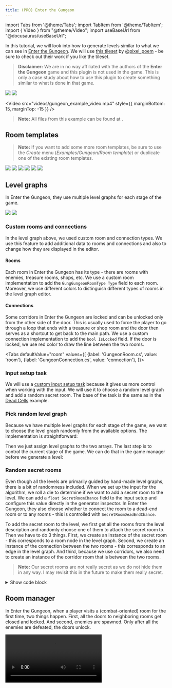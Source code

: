 ```yaml
---
title: (PRO) Enter the Gungeon
---
```


import Tabs from '@theme/Tabs';
import TabItem from '@theme/TabItem';
import { Video } from "@theme/Video";
import useBaseUrl from "@docusaurus/useBaseUrl";

In this tutorial, we will look into how to generate levels similar to what we can see in [Enter the Gungeon](https://store.steampowered.com/app/311690/Enter_the_Gungeon/). We will use [this tileset](https://pixel-poem.itch.io/dungeon-assetpuck) by [@pixel_poem](https://twitter.com/pixel_poem) - be sure to check out their work if you like the tileset.

> **Disclaimer:** We are in no way affiliated with the authors of the **Enter the Gungeon** game and this plugin is not used in the game. This is only a case study about how to use this plugin to create something similar to what is done in that game.

<Gallery cols={2} fixedHeight>
    <Image src="2d/examples/gungeon/result1.png" caption="Example result" />
    <Image src="2d/examples/gungeon/result2.png" caption="Example result" />
</Gallery>

<Video src="videos/gungeon_example_video.mp4" style={{ marginBottom: 15, marginTop: -15 }} />

> **Note:** All files from this example can be found at <Path path="2de:Gungeon" />.

## Room templates

> **Note:** If you want to add some more room templates, be sure to use the *Create* menu (*Examples/Gungeon/Room template*) or duplicate one of the existing room templates.

<Gallery cols={2} fixedHeight>
    <Image src="2d/examples/gungeon/room_templates/entrance.png" caption="Entrance" />
    <Image src="2d/examples/gungeon/room_templates/hub1.png" caption="Hub" />
    <Image src="2d/examples/gungeon/room_templates/normal5.png" caption="Normal" />
    <Image src="2d/examples/gungeon/room_templates/reward.png" caption="Reward" />
    <Image src="2d/examples/gungeon/room_templates/shop.png" caption="Shop" />
    <Image src="2d/examples/gungeon/room_templates/secret.png" caption="Secret" />
</Gallery>

## Level graphs

In Enter the Gungeon, they use multiple level graphs for each stage of the game.

<Gallery cols={2} fixedHeight>
    <Image src="2d/examples/gungeon/level_graph_2.png" caption="Stage 1 level graph" /> 
    <Image src="2d/examples/gungeon/level_graph_1.png" caption="Stage 2 level graph" /> 
</Gallery>

### Custom rooms and connections

In the level graph above, we used custom room and connection types. We use this feature to add additional data to rooms and connections and also to change how they are displayed in the editor.

#### Rooms

Each room in Enter the Gungeon has its type - there are rooms with enemies, treasure rooms, shops, etc. We use a custom room implementation to add the `GungGungeonRoomType Type` field to each room. Moreover, we use different colors to distinguish different types of rooms in the level graph editor.

#### Connections

Some corridors in Enter the Gungeon are locked and can be unlocked only from the other side of the door. This is usually used to force the player to go through a loop that ends with a treasure or shop room and the door then serves as a shortcut to get back to the main path. We use a custom connection implementation to add the `bool IsLocked` field. If the door is locked, we use red color to draw the line between the two rooms.

<Tabs
defaultValue="room"
values={[
{label: 'GungeonRoom.cs', value: 'room'},
{label: 'GungeonConnection.cs', value: 'connection'},
]}>
<TabItem value="room">

<ExternalCode name="2d_gungeon_room" />

  </TabItem>
  <TabItem value="connection">

<ExternalCode name="2d_gungeon_connection" />

  </TabItem>
</Tabs>

### Input setup task

We will use a [custom input setup task](generators/custom-input.md) because it gives us more control when working with the input. We will use it to choose a random level graph and add a random secret room. The base of the task is the same as in the [Dead Cells](examples/dead-cells.md#input-setup) example.

### Pick random level graph

Because we have multiple level graphs for each stage of the game, we want to choose the level graph randomly from the available options. The implementation is straightforward:

<ExternalCode name="2d_gungeon_inputSetup_1" />

Then we just assign level graphs to the two arrays. The last step is to control the current stage of the game. We can do that in the game manager before we generate a level:

<ExternalCode name="2d_gungeon_generatorStage" />

### Random secret rooms

Even though all the levels are primarily guided by hand-made level graphs, there is a bit of randomness included. When we set up the input for the algorithm, we roll a die to determine if we want to add a secret room to the level. We can add a `float SecretRoomChance` field to the input setup and configure this value directly in the generator inspector. In Enter the Gungeon, they also choose whether to connect the room to a dead-end room or to any rooms - this is controlled with `SecretRoomDeadEndChance`.

To add the secret room to the level, we first get all the rooms from the level description and randomly choose one of them to attach the secret room to. Then we have to do 3 things. First, we create an instance of the secret room - this corresponds to a room node in the level graph. Second, we create an instance of the connection between the two rooms - this corresponds to an edge in the level graph. And third, because we use corridors, we also need to create an instance of the corridor room that is between the two rooms.

> **Note:** Our secret rooms are not really secret as we do not hide them in any way. I may revisit this in the future to make them really secret.

<details><summary>Show code block</summary>
<div>

<ExternalCode name="2d_gungeon_inputSecretRooms" />

</div>
</details>

## Room manager

In Enter the Gungeon, when a player visits a (combat-oriented) room for the first time, two things happen. First, all the doors to neighboring rooms get closed and locked. And second, enemies are spawned. Only after all the enemies are defeated, the doors unlock.

<Video src="videos/gungeon_enter_room.mp4" />

<br />

> **Note:** The enemies in this example are very dumb - they just stand there and can be killed if the player collides with them. The game manager keeps track of how many enemies are left in the room and if there are non, it opens the doors.

### Current room detection

The base of this setup is detecting when a player enters a room. We will use the same setup as we described in the [Current room detection](guides/current-room-detection.md) tutorial. That means that we have a floor collider that is set to trigger, and it informs `RoomManager` when the player enters a room.

### Enemies

We will use a very simple approach to a randomized spawn of enemies. We will use the floor collider that we set up in the previous step to get a random position inside the room.

The algorithm works as follows:

1. Get a random position inside floor collider bounds
2. Check if the position is actually inside the collider (there may be holes)
3. Check that there are no other colliders near the position
4. Pick a random enemy and instantiate it at the position

<details><summary>Show code block</summary>
<div>

<ExternalCode name="2d_gungeon_roomManager" />

</div>
</details>

<br />

> **Note:** As the process of choosing enemy spawn points is random, we hope that the success rate is quite high, and we do not have to spend too much time on it. However, if we wanted to spawn too many enemies or there were too many holes in the collider, we could have problems with performance. In that case, it would be better to use a different approach.

### Doors

Our goal is to close neighbouring corridors with doors when the player enters the room and then open the doors when all the enemies are dead. The only slightly complex part is how to obtain the game objects that represent the doors. To make our lives easier, we added the doors directly to each corridor room template. That means that after the level is generated we just have to retrieve the doors from corridor room templates.

<Gallery cols={2} fixedHeight>
    <Image src="2d/examples/gungeon/room_templates/ver5.png" caption="Vertical corridor" />
    <Image src="2d/examples/gungeon/room_templates/hor5.png" caption="Horizontal corridor" />
</Gallery>

We can do it like this:

1. Prepare a custom post-processing task
2. Go through all non-corridor rooms
4. Find all the corridors that are connected to the room
5. Get the door game object from each neighbouring corridor
6. Store all the doors in the room manager

When we have the game objects, we can simply activate them when the player enters the room and then deactivate them when enemies are dead.

> **Note:** Check the game manager implementation if you want to see how and when are the doors opened.

<details><summary>Show code block</summary>
<div>

<ExternalCode name="2d_gungeon_doors" />

</div>
</details>

### Locked doors

The last thing that we have to handle are doors that should be locked even if there are no enemies. These doors are used to separate reward/shop rooms from other rooms and force the player to find a different path to the reward room. When the player discovers the reward room, all the neighbouring locked doors are unlocked.

## Fog of War

In this example, the [Fog of War](guides/fog-of-war.md) feature is enabled. For more information on how to set up the feature, please see the [documentation](guides/fog-of-war.md). In order to integrate the Fog of War into this example scene, I modified the current room detection script (`GungeonCurrentRoomHandler` class) to trigger the fog when a player enters a corridor room, and I also modified the `GungeonPostProcessTask` class to set up the fog after a level is generated.

> **Note:** The integration of the Fog of War effect into this example could be improved. I think that it looks better when the next room is revealed only after the player walks through the middle of a corridor and not right when he enters the corridor. Also, the integration with doors is not ideal - you can reveal rooms behind locked rooms if you go close to the door. I want to improve this in the future.

> **Note:** To disable the Fog of War effect, go to the main camera and disable the Fog of War component.

## Results

<Gallery cols={2} fixedHeight>
    <Image src="2d/examples/gungeon/result3.png" caption="Example result" />
    <Image src="2d/examples/gungeon/result4.png" caption="Example result" />
</Gallery>